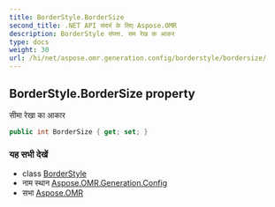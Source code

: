 ```yaml
---
title: BorderStyle.BorderSize
second_title: .NET API संदर्भ के लिए Aspose.OMR
description: BorderStyle संपत्त. सम रेख क आकर
type: docs
weight: 30
url: /hi/net/aspose.omr.generation.config/borderstyle/bordersize/
---
```

## BorderStyle.BorderSize property

सीमा रेखा का आकार

```csharp
public int BorderSize { get; set; }
```

### यह सभी देखें

* class [BorderStyle](../)
* नाम स्थान [Aspose.OMR.Generation.Config](../../borderstyle/)
* सभा [Aspose.OMR](../../../)


